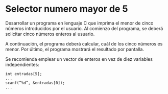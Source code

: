 # Selector numero mayor de 5
Desarrollar un programa en lenguaje C que imprima el menor de cinco números introducidos
por el usuario. Al comienzo del programa, se deberá solicitar cinco números enteros al usuario.

A continuación, el programa deberá calcular, cuál de los cinco números es menor. Por último, el
programa mostrará el resultado por pantalla.

Se recomienda emplear un vector de enteros en vez de diez variables independientes:
~~~~
int entradas[5];
...
scanf(“%d”, &entradas[0]);
...
~~~~

